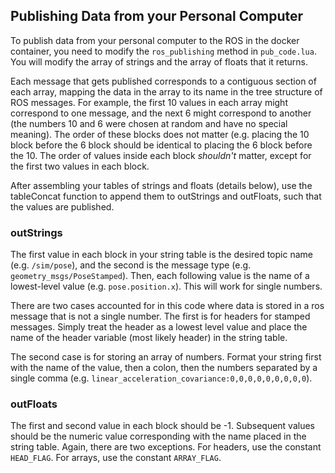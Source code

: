 ## Publishing Data from your Personal Computer
To publish data from your personal computer to the ROS in the docker container, you need to modify the `ros_publishing` method in `pub_code.lua`. You will modify the array of strings and the array of floats that it returns.

Each message that gets published corresponds to a contiguous section of each array, mapping the data in the array to its name in the tree structure of ROS messages. For example, the first 10 values in each array might correspond to one message, and the next 6 might correspond to another (the numbers 10 and 6 were chosen at random and have no special meaning). The order of these blocks does not matter (e.g. placing the 10 block before the 6 block should be identical to placing the 6 block before the 10. The order of values inside each block *shouldn't* matter, except for the first two values in each block.

After assembling your tables of strings and floats (details below), use the tableConcat function to append them to outStrings and outFloats, such that the values are published.

### outStrings
The first value in each block in your string table is the desired topic name (e.g. `/sim/pose`), and the second is the message type (e.g. `geometry_msgs/PoseStamped`). Then, each following value is the name of a lowest-level value (e.g. `pose.position.x`). This will work for single numbers.

There are two cases accounted for in this code where data is stored in a ros message that is not a single number. The first is for headers for stamped messages. Simply treat the header as a lowest level value and place the name of the header variable (most likely header) in the string table.

The second case is for storing an array of numbers. Format your string first with the name of the value, then a colon, then the numbers separated by a single comma (e.g. `linear_acceleration_covariance:0,0,0,0,0,0,0,0,0`).

### outFloats
The first and second value in each block should be -1. Subsequent values should be the numeric value corresponding with the name placed in the string table. Again, there are two exceptions. For headers, use the constant `HEAD_FLAG`. For arrays, use the constant `ARRAY_FLAG`.
